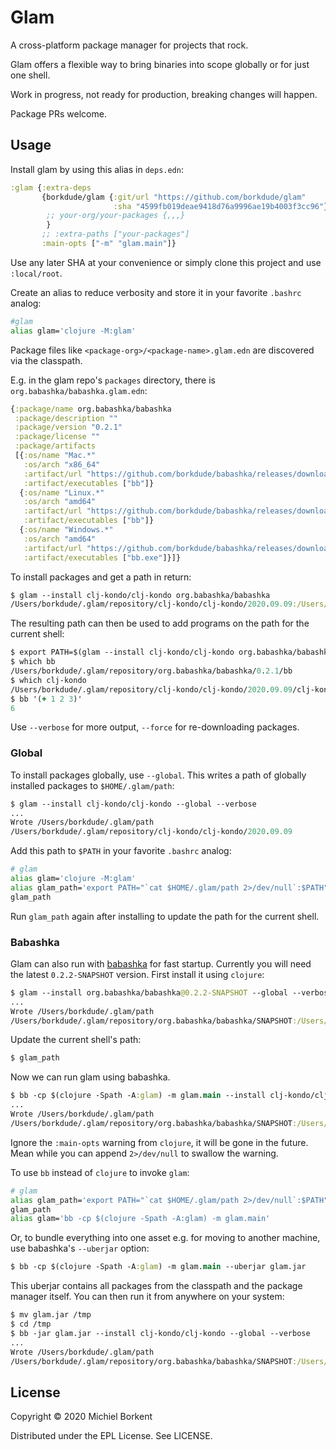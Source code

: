 # Glam

A cross-platform package manager for projects that rock.

Glam offers a flexible way to bring binaries into scope globally or for just one shell.

Work in progress, not ready for production, breaking changes will happen.

Package PRs welcome.

## Usage

Install glam by using this alias in `deps.edn`:

``` clojure
:glam {:extra-deps
       {borkdude/glam {:git/url "https://github.com/borkdude/glam"
                       :sha "4599fb019deae9418d76a9996ae19b4003f3cc96"}
        ;; your-org/your-packages {,,,}
        }
       ;; :extra-paths ["your-packages"]
       :main-opts ["-m" "glam.main"]}
```

Use any later SHA at your convenience or simply clone this project and use
`:local/root`.

Create an alias to reduce verbosity and store it in your favorite
`.bashrc` analog:

``` bash
#glam
alias glam='clojure -M:glam'
```

Package files like `<package-org>/<package-name>.glam.edn` are discovered via the classpath.

E.g. in the glam repo's `packages` directory, there is `org.babashka/babashka.glam.edn`:

``` clojure
{:package/name org.babashka/babashka
 :package/description ""
 :package/version "0.2.1"
 :package/license ""
 :package/artifacts
 [{:os/name "Mac.*"
   :os/arch "x86_64"
   :artifact/url "https://github.com/borkdude/babashka/releases/download/v0.2.1/babashka-0.2.1-macos-amd64.zip"
   :artifact/executables ["bb"]}
  {:os/name "Linux.*"
   :os/arch "amd64"
   :artifact/url "https://github.com/borkdude/babashka/releases/download/v0.2.1/babashka-0.2.1-linux-amd64.zip"
   :artifact/executables ["bb"]}
  {:os/name "Windows.*"
   :os/arch "amd64"
   :artifact/url "https://github.com/borkdude/babashka/releases/download/v0.2.1/babashka-0.2.1-windows-amd64.zip"
   :artifact/executables ["bb.exe"]}]}
```

To install packages and get a path in return:

``` clojure
$ glam --install clj-kondo/clj-kondo org.babashka/babashka
/Users/borkdude/.glam/repository/clj-kondo/clj-kondo/2020.09.09:/Users/borkdude/.glam/repository/org.babashka/babashka/0.2.1
```

The resulting path can then be used to add programs on the path for the current shell:

``` clojure
$ export PATH=$(glam --install clj-kondo/clj-kondo org.babashka/babashka):$PATH
$ which bb
/Users/borkdude/.glam/repository/org.babashka/babashka/0.2.1/bb
$ which clj-kondo
/Users/borkdude/.glam/repository/clj-kondo/clj-kondo/2020.09.09/clj-kondo
$ bb '(+ 1 2 3)'
6
```

Use `--verbose` for more output, `--force` for re-downloading packages.

### Global

To install packages globally, use `--global`. This writes a path of globally installed packages to `$HOME/.glam/path`:

``` clojure
$ glam --install clj-kondo/clj-kondo --global --verbose
...
Wrote /Users/borkdude/.glam/path
/Users/borkdude/.glam/repository/clj-kondo/clj-kondo/2020.09.09
```

Add this path to `$PATH` in your favorite `.bashrc` analog:

``` bash
# glam
alias glam='clojure -M:glam'
alias glam_path='export PATH="`cat $HOME/.glam/path 2>/dev/null`:$PATH"'
glam_path
```

Run `glam_path` again after installing to update the path for the current shell.

### Babashka

Glam can also run with [babashka](https://github.com/borkdude/babashka) for fast startup. Currently you will need the latest `0.2.2-SNAPSHOT` version. First install it using `clojure`:

``` clojure
$ glam --install org.babashka/babashka@0.2.2-SNAPSHOT --global --verbose
...
Wrote /Users/borkdude/.glam/path
/Users/borkdude/.glam/repository/org.babashka/babashka/SNAPSHOT:/Users/borkdude/.glam/repository/clj-kondo/clj-kondo/2020.09.09
```

Update the current shell's path:

``` clojure
$ glam_path
```

Now we can run glam using babashka.

``` clojure
$ bb -cp $(clojure -Spath -A:glam) -m glam.main --install clj-kondo/clj-kondo --global --verbose
...
Wrote /Users/borkdude/.glam/path
/Users/borkdude/.glam/repository/org.babashka/babashka/SNAPSHOT:/Users/borkdude/.glam/repository/clj-kondo/clj-kondo/2020.09.09
```

Ignore the `:main-opts` warning from `clojure`, it will be gone in the
future. Mean while you can append `2>/dev/null` to swallow the warning.

To use `bb` instead of `clojure` to invoke `glam`:

``` bash
# glam
alias glam_path='export PATH="`cat $HOME/.glam/path 2>/dev/null`:$PATH"'
glam_path
alias glam='bb -cp $(clojure -Spath -A:glam) -m glam.main'
```

Or, to bundle everything into one asset e.g. for moving to another machine, use
babashka's `--uberjar` option:

``` clojure
$ bb -cp $(clojure -Spath -A:glam) -m glam.main --uberjar glam.jar
```

This uberjar contains all packages from the classpath and the package manager
itself. You can then run it from anywhere on your system:

``` clojure
$ mv glam.jar /tmp
$ cd /tmp
$ bb -jar glam.jar --install clj-kondo/clj-kondo --global --verbose
...
Wrote /Users/borkdude/.glam/path
/Users/borkdude/.glam/repository/org.babashka/babashka/SNAPSHOT:/Users/borkdude/.glam/repository/clj-kondo/clj-kondo/2020.09.09
```

## License

Copyright © 2020 Michiel Borkent

Distributed under the EPL License. See LICENSE.
